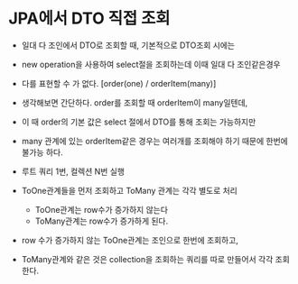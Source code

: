 # JPA에서 DTO 직접 조회

- 일대 다 조인에서 DTO로 조회할 때, 기본적으로 DTO조회 시에는 
- new operation을 사용하여 select절을 조회하는데 이때 일대 다 조인같은경우
- 다를 표현할 수 가 없다. [order(one) / orderItem(many)] 
- 생각해보면 간단하다. order를 조회할 때 orderItem이 many일텐데, 
- 이 때 order의 기본 값은 select 절에서 DTO를 통해 조회는 가능하지만 
- many 관계에 있는 orderItem같은 경우는 여러개를 조회해야 하기 때문에 한번에 불가능 하다.

- 루트 쿼리 1번, 컬렉션 N번 실행
- ToOne관계들을 먼저 조회하고 ToMany 관계는 각각 별도로 처리
  - ToOne관계는 row수가 증가하지 않는다
  - ToMany관계는 row수가 증가하게 된다.
- row 수가 증가하지 않는 ToOne관계는 조인으로 한번에 조회하고,
- ToMany관계와 같은 것은 collection을 조회하는 쿼리를 따로 만들어서 각각 조회한다.

